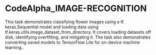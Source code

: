 # CodeAlpha_IMAGE-RECOGNITION
This task demonstrates classifying flower images using a tf. keras.Sequential model and loading data using tf.keras.utils.image_dataset_from_directory. It covers loading datasets off disk, identifying overfitting, and mitigating it. The task also demonstrates converting saved models to TensorFlow Lite for on-device machine learning..

